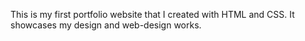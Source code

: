 This is my first portfolio website that I created with HTML and CSS. It showcases my design and web-design works. 
